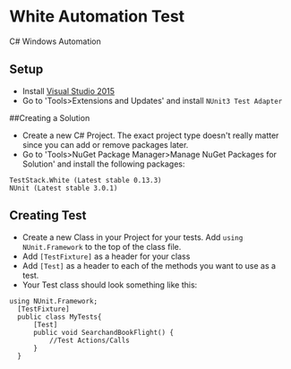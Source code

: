 # White Automation Test
C# Windows Automation

## Setup
* Install [Visual Studio 2015](https://www.visualstudio.com/downloads/download-visual-studio-vs)
* Go to 'Tools>Extensions and Updates' and install `NUnit3 Test Adapter`

##Creating a Solution
* Create a new C# Project.  The exact project type doesn't really matter since you can add or remove packages later.
* Go to 'Tools>NuGet Package Manager>Manage NuGet Packages for Solution' and install the following packages:
```
TestStack.White (Latest stable 0.13.3)
NUnit (Latest stable 3.0.1)
```

## Creating Test
* Create a new Class in your Project for your tests.  Add `using NUnit.Framework` to the top of the class file.
* Add `[TestFixture]` as a header for your class
* Add `[Test]` as a header to each of the methods you want to use as a test.
* Your Test class should look something like this:
```
using NUnit.Framework;
  [TestFixture]
  public class MyTests{
      [Test]
      public void SearchandBookFlight() {
          //Test Actions/Calls
      }
  }
```
